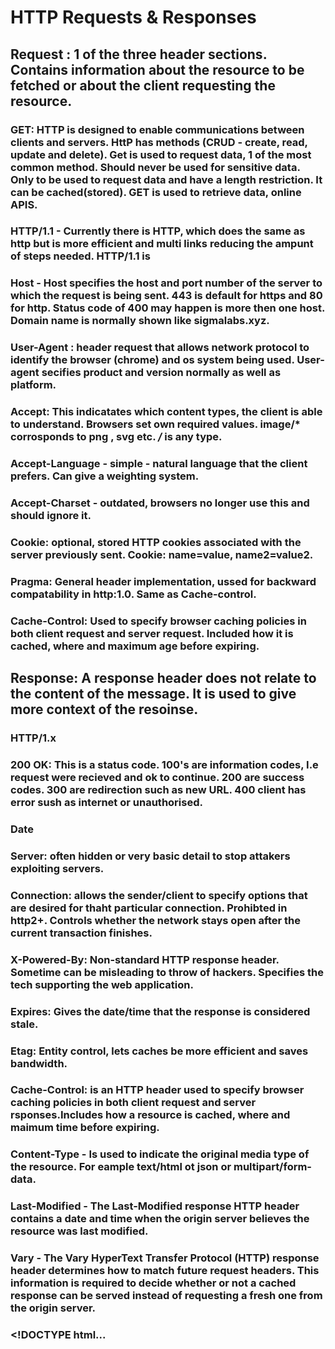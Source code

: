 # HTTP Requests & Responses

## Request : 1 of the three header sections. Contains information about the resource to be fetched or about the client requesting the resource.  

### GET: HTTP is designed to enable communications between clients and servers. HttP has methods (CRUD - create, read, update and delete). Get is used to request data, 1 of the most common method. Should never be used for sensitive data. Only to be used to request data and have a length restriction. It can be cached(stored). GET is used to retrieve data, online APIS.  

### HTTP/1.1 - Currently there is HTTP, which does the same as http but is more efficient and multi links reducing the ampunt of steps needed. HTTP/1.1 is 

### Host - Host specifies the host and port number of the server to which the request is being sent. 443 is default for https and 80 for http. Status code of 400 may happen is more then one host. Domain name is normally shown like sigmalabs.xyz.

### User-Agent : header request that allows network protocol to identify the browser (chrome) and os system being used. User-agent secifies product and version normally as well as platform.

### Accept: This indicatates which content types, the client is able to understand. Browsers set own required values. image/* corrosponds to png , svg etc. */* is any type. 

### Accept-Language - simple - natural language that the client prefers. Can give a weighting system.

### Accept-Charset - outdated, browsers no longer use this and should ignore it.

### Cookie: optional, stored HTTP cookies associated with the server previously sent. Cookie: name=value, name2=value2.

### Pragma: General header implementation, ussed for backward compatability in http:1.0. Same as Cache-control.

### Cache-Control: Used to specify browser caching policies in both client request and server request. Included how it is cached, where and maximum age before expiring. 

## Response: A response header does not relate to the content of the message. It is used to give more context of the resoinse.

### HTTP/1.x

### 200 OK: This is a status code. 100's are information codes, I.e request were recieved and ok to continue. 200 are success codes. 300 are redirection such as new URL. 400 client has error sush as internet or unauthorised. 

### Date

### Server: often hidden or very basic detail to stop attakers exploiting servers. 

### Connection: allows the sender/client to specify options that are desired for thaht particular connection. Prohibted in http2+. Controls whether the network stays open after the current transaction finishes. 

### X-Powered-By: Non-standard HTTP response header. Sometime can be misleading to throw of hackers. Specifies the tech supporting the web application.

### Expires: Gives the date/time that the response is considered stale. 

### Etag: Entity control, lets caches be more efficient and saves bandwidth. 

### Cache-Control: is an HTTP header used to specify browser caching policies in both client request and server rsponses.Includes how a resource is cached, where and maimum time before expiring. 

### Content-Type - Is used to indicate the original media type of the resource. For eample text/html ot json or multipart/form-data.

### Last-Modified - The Last-Modified response HTTP header contains a date and time when the origin server believes the resource was last modified.

### Vary - The Vary HyperText Transfer Protocol (HTTP) response header determines how to match future request headers. This information is required to decide whether or not a cached response can be served instead of requesting a fresh one from the origin server.

### <!DOCTYPE html...

